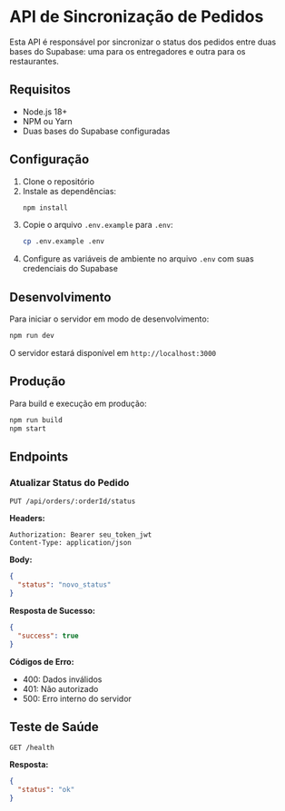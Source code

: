 # API de Sincronização de Pedidos

Esta API é responsável por sincronizar o status dos pedidos entre duas bases do Supabase: uma para os entregadores e outra para os restaurantes.

## Requisitos

- Node.js 18+
- NPM ou Yarn
- Duas bases do Supabase configuradas

## Configuração

1. Clone o repositório
2. Instale as dependências:
   ```bash
   npm install
   ```
3. Copie o arquivo `.env.example` para `.env`:
   ```bash
   cp .env.example .env
   ```
4. Configure as variáveis de ambiente no arquivo `.env` com suas credenciais do Supabase

## Desenvolvimento

Para iniciar o servidor em modo de desenvolvimento:

```bash
npm run dev
```

O servidor estará disponível em `http://localhost:3000`

## Produção

Para build e execução em produção:

```bash
npm run build
npm start
```

## Endpoints

### Atualizar Status do Pedido

```http
PUT /api/orders/:orderId/status
```

**Headers:**
```
Authorization: Bearer seu_token_jwt
Content-Type: application/json
```

**Body:**
```json
{
  "status": "novo_status"
}
```

**Resposta de Sucesso:**
```json
{
  "success": true
}
```

**Códigos de Erro:**
- 400: Dados inválidos
- 401: Não autorizado
- 500: Erro interno do servidor

## Teste de Saúde

```http
GET /health
```

**Resposta:**
```json
{
  "status": "ok"
}
``` 